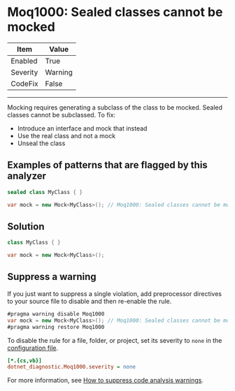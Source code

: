 # Moq1000: Sealed classes cannot be mocked

| Item     | Value   |
| -------- | ------- |
| Enabled  | True    |
| Severity | Warning |
| CodeFix  | False   |
---

Mocking requires generating a subclass of the class to be mocked. Sealed classes cannot be subclassed. To fix:

- Introduce an interface and mock that instead
- Use the real class and not a mock
- Unseal the class

## Examples of patterns that are flagged by this analyzer

```csharp
sealed class MyClass { }

var mock = new Mock<MyClass>(); // Moq1000: Sealed classes cannot be mocked
```

## Solution

```csharp
class MyClass { }

var mock = new Mock<MyClass>();
```

## Suppress a warning

If you just want to suppress a single violation, add preprocessor directives to
your source file to disable and then re-enable the rule.

```csharp
#pragma warning disable Moq1000
var mock = new Mock<MyClass>(); // Moq1000: Sealed classes cannot be mocked
#pragma warning restore Moq1000
```

To disable the rule for a file, folder, or project, set its severity to `none`
in the
[configuration file](https://learn.microsoft.com/en-us/dotnet/fundamentals/code-analysis/configuration-files).

```ini
[*.{cs,vb}]
dotnet_diagnostic.Moq1000.severity = none
```

For more information, see
[How to suppress code analysis warnings](https://learn.microsoft.com/en-us/dotnet/fundamentals/code-analysis/suppress-warnings).
